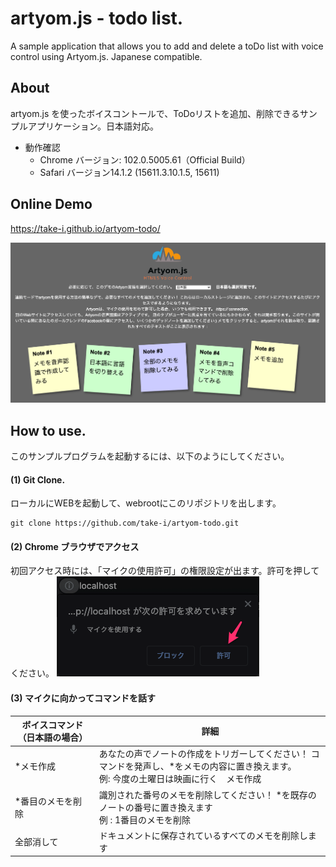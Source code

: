 # artyom.js - todo list.
A sample application that allows you to add and delete a toDo list with voice control using Artyom.js. Japanese compatible.

## About
artyom.js を使ったボイスコントールで、ToDoリストを追加、削除できるサンプルアプリケーション。日本語対応。

* 動作確認
  * Chrome バージョン: 102.0.5005.61（Official Build）
  * Safari バージョン14.1.2 (15611.3.10.1.5, 15611)

## Online Demo
https://take-i.github.io/artyom-todo/

![](doc-img/img.png)

## How to use.
このサンプルプログラムを起動するには、以下のようにしてください。
#### (1) Git Clone.

ローカルにWEBを起動して、webrootにこのリポジトリを出します。
```
git clone https://github.com/take-i/artyom-todo.git
```

#### (2) Chrome ブラウザでアクセス

初回アクセス時には、「マイクの使用許可」の権限設定が出ます。許可を押してください。
![](doc-img/ss-dailog.png)

#### (3) マイクに向かってコマンドを話す

| ボイスコマンド（日本語の場合） | 詳細                                                         |
| ---------------------------------------- | ------------------------------------------------------------ |
| *メモ作成                                | あなたの声でノートの作成をトリガーしてください！  コマンドを発声し、*をメモの内容に置き換えます。<br>例: 今度の土曜日は映画に行く　メモ作成 |
| *番目のメモを削除                        | 識別された番号のメモを削除してください！  *を既存のノートの番号に置き換えます <br>例 : 1番目のメモを削除 |
| 全部消して                               | ドキュメントに保存されているすべてのメモを削除します         |